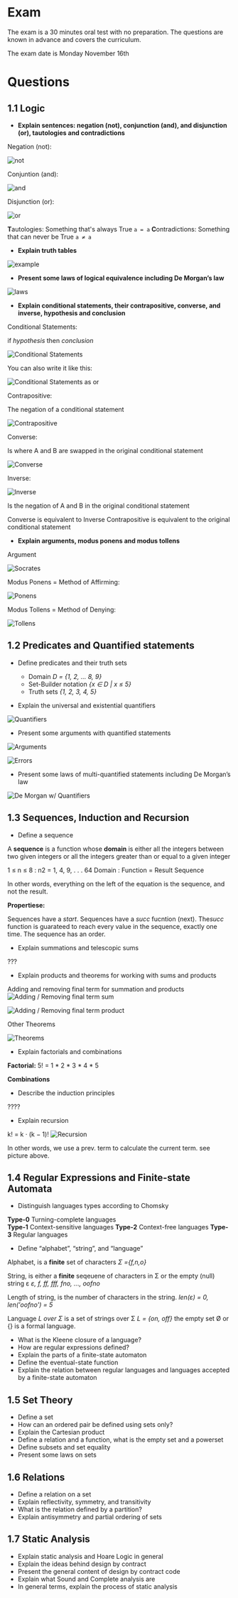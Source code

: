 # Exam
The exam is a 30 minutes oral test with no preparation. The questions are known in advance and covers the curriculum.

The exam date is Monday November 16th

# Questions
## 1.1 Logic
- **Explain sentences: negation (not), conjunction (and), and disjunction (or), tautologies and contradictions**

Negation (not): 

![not](img/not.png)

Conjuntion (and):

![and](img/and.png)

Disjunction (or):

![or](img/or.png)

**T**autologies: Something that's always True `a = a`
**C**ontradictions: Something that can never be True `a ≠ a`

- **Explain truth tables**

![example](img/example.png)

- **Present some laws of logical equivalence including De Morgan’s law**

![laws](img/laws.png)

- **Explain conditional statements, their contrapositive, converse, and inverse, hypothesis and conclusion**

Conditional Statements:

if *hypothesis* then *conclusion*

![Conditional Statements](img/cs.png)

You can also write it like this:

![Conditional Statements as or](img/cs_as_or.png)

Contrapositive: 

The negation of a conditional statement

![Contrapositive](img/cp.png)

Converse:

Is where A and B are swapped in the original conditional statement

![Converse](img/converse.png)

Inverse:

![Inverse](img/inverse.png)

Is the negation of A and B in the original conditional statement

Converse is equivalent to Inverse
Contrapositive is equivalent to the original conditional statement

- **Explain arguments, modus ponens and modus tollens**

Argument

![Socrates](img/argument.png)

Modus Ponens = Method of Affirming:

![Ponens](img/mp.png)

Modus Tollens = Method of Denying:

![Tollens](img/mt.png)

## 1.2 Predicates and Quantified statements
- Define predicates and their truth sets

    - Domain *D = {1, 2, ... 8, 9}*
    - Set-Builder notation *{x ∈ D | x ≤ 5}*
    - Truth sets *{1, 2, 3, 4, 5}*
    
- Explain the universal and existential quantifiers

![Quantifiers](img/uq.png)

- Present some arguments with quantified statements

![Arguments](img/aqs.png)

![Errors](img/eqs.png)

- Present some laws of multi-quantified statements including De Morgan’s law

![De Morgan w/ Quantifiers](img/dmq.png)

## 1.3 Sequences, Induction and Recursion
- Define a sequence

A **sequence** is a function whose **domain** is either all the integers between two given integers or all the integers greater than or equal to a given integer

1 ≤ n ≤ 8 : n2 = 1, 4, 9, . . . 64
Domain : Function = Result
Sequence

In other words, everything on the left of the equation is the sequence, and not the result.

**Propertiese:**

Sequences have a *start*.
Sequences have a *succ* fucntion (next).
The*succ* function is guarateed to reach every value in the sequence, exactly one time.
The sequence has an order.

- Explain summations and telescopic sums

???

- Explain products and theorems for working with sums and products

Adding and removing final term for summation and products
![Adding / Removing final term sum](img/+-termsum.png)

![Adding / Removing final term product](img/+-termprod.png)

Other Theorems

![Theorems](img/theorems.png)

- Explain factorials and combinations

**Factorial:**
5! = 1 * 2 * 3 * 4 * 5

**Combinations**

- Describe the induction principles

????

- Explain recursion

k! = k · (k − 1)!
![Recursion](img/recursion.png)

In other words, we use a prev. term to calculate the current term. see picture above.



## 1.4 Regular Expressions and Finite-state Automata
- Distinguish languages types according to Chomsky

**Type-0** Turning-complete languages  
**Type-1** Context-sensitive languages
**Type-2** Context-free languages
**Type-3** Regular languages 

- Define “alphabet”, “string”, and “language”

Alphabet, is a **finite** set of characters 
*Σ ={f,n,o}*

String, is either a **finite** seqeuene of characters in Σ or the empty (null) string ε
*ε, f, ff, fff, fno, ..., oofno*

Length of string, is the number of characters in the string.
*len(ε) = 0, len('oofno') = 5*

Language *L over Σ* is a set of strings over Σ
*L = {on, off}*
the empty set Ø or {} is a formal language.

- What is the Kleene closure of a language?
- How are regular expressions defined?
- Explain the parts of a finite-state automaton
- Define the eventual-state function
- Explain the relation between regular languages and languages accepted by a finite-state automaton


## 1.5 Set Theory
- Define a set
- How can an ordered pair be defined using sets only?
- Explain the Cartesian product
- Define a relation and a function, what is the empty set and a powerset
- Define subsets and set equality
- Present some laws on sets
## 1.6 Relations
- Define a relation on a set
- Explain reflectivity, symmetry, and transitivity
- What is the relation defined by a partition?
- Explain antisymmetry and partial ordering of sets
## 1.7 Static Analysis
- Explain static analysis and Hoare Logic in general
- Explain the ideas behind design by contract
- Present the general content of design by contract code
- Explain what Sound and Complete analysis are
- In general terms, explain the process of static analysis